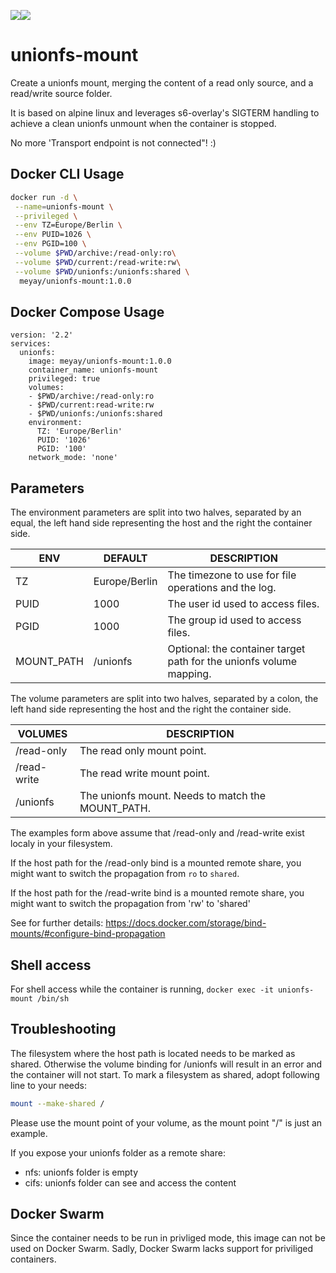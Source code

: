 [![](https://images.microbadger.com/badges/image/meyay/unionfs-mount.svg)](https://microbadger.com/images/meyay/unionfs-mount "Get your own image badge on microbadger.com")[![](https://images.microbadger.com/badges/version/meyay/unionfs-mount.svg)](https://microbadger.com/images/meyay/unionfs-mount "Get your own version badge on microbadger.com")
# unionfs-mount

Create a unionfs mount, merging the content of a read only source, and a read/write source folder.

It is based on alpine linux and leverages s6-overlay's SIGTERM handling to achieve a clean unionfs unmount when the container is stopped.

No more 'Transport endpoint is not connected"! :)

## Docker CLI Usage 
```sh
docker run -d \
 --name=unionfs-mount \
 --privileged \
 --env TZ=Europe/Berlin \
 --env PUID=1026 \
 --env PGID=100 \
 --volume $PWD/archive:/read-only:ro\
 --volume $PWD/current:/read-write:rw\
 --volume $PWD/unionfs:/unionfs:shared \
  meyay/unionfs-mount:1.0.0
```

## Docker Compose Usage 
```
version: '2.2'
services:
  unionfs:
    image: meyay/unionfs-mount:1.0.0
    container_name: unionfs-mount
    privileged: true
    volumes:
    - $PWD/archive:/read-only:ro
    - $PWD/current:read-write:rw
    - $PWD/unionfs:/unionfs:shared
    environment:
      TZ: 'Europe/Berlin'
      PUID: '1026'
      PGID: '100'
    network_mode: 'none'
```

## Parameters
The environment parameters are split into two halves, separated by an equal, the left hand side representing the host and the right the container side.

| ENV| DEFAULT | DESCRIPTION |
| ------ | ------ | ------ |
| TZ | Europe/Berlin | The timezone to use for file operations and the log. |
| PUID | 1000 | The user id used to access files. |
| PGID | 1000 | The group id used to access files. |
| MOUNT_PATH  | /unionfs |  Optional: the container target path for the unionfs volume mapping. |

The volume parameters are split into two halves, separated by a colon, the left hand side representing the host and the right the container side.

| VOLUMES |  DESCRIPTION |
| ------ | ------ |
| /read-only  |  The read only mount point. |
| /read-write |  The read write mount point.|
| /unionfs  |  The unionfs mount. Needs to match the MOUNT_PATH. |

The examples form above assume that /read-only and /read-write exist localy in your filesystem.

If the host path for the /read-only bind is a mounted remote share, you might want to switch the propagation from `ro` to `shared`.

If the host path for the /read-write bind is a mounted remote share, you might want to switch the propagation from 'rw' to 'shared'

See for further details: https://docs.docker.com/storage/bind-mounts/#configure-bind-propagation

## Shell access
For shell access while the container is running, `docker exec -it unionfs-mount /bin/sh`

## Troubleshooting
The filesystem where the host path is located needs to be marked as shared. Otherwise the volume binding for /unionfs will result in an error and the container will not start. To mark a filesystem as shared, adopt following line to your needs:
```sh
mount --make-shared /
```
Please use the mount point of your volume, as the mount point "/" is just an example.

If you expose your unionfs folder as a remote share: 
- nfs: unionfs folder is empty
- cifs: unionfs folder can see and access the content

## Docker Swarm
Since the container needs to be run in privliged mode, this image can not be used on Docker Swarm. Sadly, Docker Swarm lacks support for priviliged containers. 
